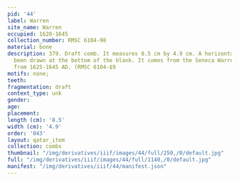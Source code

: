 ```yaml
---
pid: '44'
label: Warren
site_name: Warren
occupied: 1620-1645
collection_number: RMSC 6104-98
material: bone
description: 379. Draft comb. It measures 8.5 cm by 4.9 cm. A horizontal line has
  been drawn at the bottom of the blank. It comes from the Seneca Warren site dating
  from 1625-1645 AD. (RMSC 6104-$9
motifs: none;
teeth:
fragmentation: draft
context_type: unk
gender:
age:
placement:
length (cm): '8.5'
width (cm): '4.9'
order: '043'
layout: qatar_item
collection: combs
thumbnail: "/img/derivatives/iiif/images/44/full/250,/0/default.jpg"
full: "/img/derivatives/iiif/images/44/full/1140,/0/default.jpg"
manifest: "/img/derivatives/iiif/44/manifest.json"
---
```

